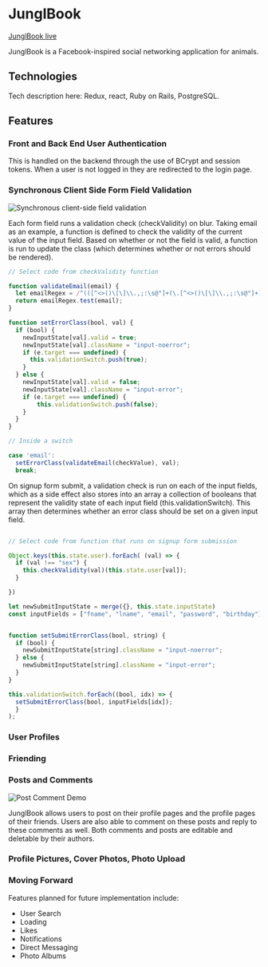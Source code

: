 # JunglBook

[JunglBook live][heroku]

[heroku]:https://junglbook.herokuapp.com

JunglBook is a Facebook-inspired social networking application for animals.

## Technologies

 Tech description here: Redux, react, Ruby on Rails, PostgreSQL.

## Features

### Front and Back End User Authentication

This is handled on the backend through the use of BCrypt and session tokens. When a user is not logged in they are redirected to the login page.

### Synchronous Client Side Form Field Validation

![Synchronous client-side field validation](/app/assets/gifs/sign-up.gif)

Each form field runs a validation check (checkValidity) on blur. Taking email as an example, a function is defined to check the validity of the current value of the input field. Based on whether or not the field is valid, a function is run to update the class (which determines whether or not errors should be rendered).

``` JavaScript
// Select code from checkValidity function

function validateEmail(email) {
  let emailRegex = /^(([^<>()\[\]\\.,;:\s@"]+(\.[^<>()\[\]\\.,;:\s@"]+)*)|(".+"))@((\[[0-9]{1,3}\.[0-9]{1,3}\.[0-9]{1,3}\.[0-9]{1,3}])|(([a-zA-Z\-0-9]+\.)+[a-zA-Z]{2,}))$/;
  return emailRegex.test(email);
}

function setErrorClass(bool, val) {
  if (bool) {
    newInputState[val].valid = true;
    newInputState[val].className = "input-noerror";
    if (e.target === undefined) {
      this.validationSwitch.push(true);
    }
  } else {
    newInputState[val].valid = false;
    newInputState[val].className = "input-error";
    if (e.target === undefined) {
        this.validationSwitch.push(false);
    }
  }
}

// Inside a switch  

case 'email':
  setErrorClass(validateEmail(checkValue), val);
  break;

  ```
On signup form submit, a validation check is run on each of the input fields, which as a side effect also stores into an array a collection of booleans that represent the validity state of each input field (this.validationSwitch). This array then determines whether an error class should be set on a given input field.

``` JavaScript

// Select code from function that runs on signup form submission

Object.keys(this.state.user).forEach( (val) => {
  if (val !== "sex") {
    this.checkValidity(val)(this.state.user[val]);
  }

})

let newSubmitInputState = merge({}, this.state.inputState)
const inputFields = ["fname", "lname", "email", "password", "birthday"]


function setSubmitErrorClass(bool, string) {
  if (bool) {
    newSubmitInputState[string].className = "input-noerror";
  } else {
    newSubmitInputState[string].className = "input-error";
  }
}

this.validationSwitch.forEach((bool, idx) => {
  setSubmitErrorClass(bool, inputFields[idx]);
  }
);

```

### User Profiles

### Friending

### Posts and Comments

![Post Comment Demo](/app/assets/gifs/post-comments.gif)

JunglBook allows users to post on their profile pages and the profile pages of their friends. Users are also able to comment on these posts and reply to these comments as well. Both comments and posts are editable and deletable by their authors.
### Profile Pictures, Cover Photos, Photo Upload

### Moving Forward

Features planned for future implementation include:

+ User Search
+ Loading
+ Likes
+ Notifications
+ Direct Messaging
+ Photo Albums
